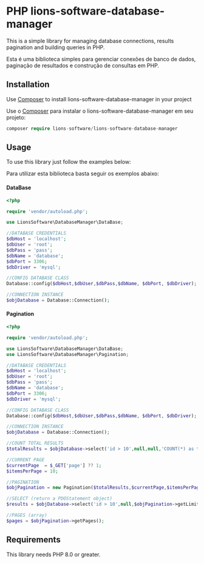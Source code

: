 
# PHP lions-software-database-manager

This is a simple library for managing database connections, results pagination and building queries in PHP.

Esta é uma biblioteca simples para gerenciar conexões de banco de dados, paginação de resultados e construção de consultas em PHP.

## Installation

Use [Composer](https://getcomposer.org/) to install lions-software-database-manager in your project

Use o [Composer](https://getcomposer.org/) para instalar o lions-software-database-manager em seu projeto:

```php
composer require lions-software/lions-software-database-manager
```

## Usage

To use this library just follow the examples below:

Para utilizar esta biblioteca basta seguir os exemplos abaixo:

#### DataBase
```php
<?php

require 'vendor/autoload.php';

use LionsSoftware\DatabaseManager\DataBase;

//DATABASE CREDENTIALS
$dbHost = 'localhost';
$dbUser = 'root';
$dbPass = 'pass';
$dbName = 'database';
$dbPort = 3306;
$dbDriver = 'mysql';

//CONFIG DATABASE CLASS
Database::config($dbHost,$dbUser,$dbPass,$dbName, $dbPort, $dbDriver);

//CONNECTION INSTANCE
$objDatabase = Database::Connection();

```

#### Pagination
```php
<?php

require 'vendor/autoload.php';

use LionsSoftware\DatabaseManager\DataBase;
use LionsSoftware\DatabaseManager\Pagination;

//DATABASE CREDENTIALS
$dbHost = 'localhost';
$dbUser = 'root';
$dbPass = 'pass';
$dbName = 'database';
$dbPort = 3306;
$dbDriver = 'mysql';

//CONFIG DATABASE CLASS
Database::config($dbHost,$dbUser,$dbPass,$dbName, $dbPort, $dbDriver);

//CONNECTION INSTANCE
$objDatabase = Database::Connection();

//COUNT TOTAL RESULTS
$totalResults = $objDatabase->select('id > 10',null,null,'COUNT(*) as total')->fetchObject()->total;

//CURRENT PAGE
$currentPage  = $_GET['page'] ?? 1;
$itemsPerPage = 10;

//PAGINATION
$objPagination = new Pagination($totalResults,$currentPage,$itemsPerPage);

//SELECT (return a PDOStatement object)
$results = $objDatabase->select('id > 10',null,$objPagination->getLimit());

//PAGES (array)
$pages = $objPagination->getPages();

```

## Requirements

This library needs PHP 8.0 or greater.
